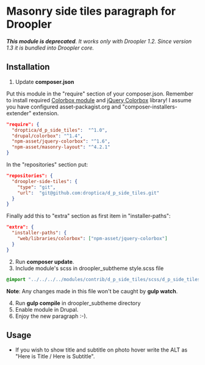 # Masonry side tiles paragraph for Droopler #

***This module is deprecated**. It works only with Droopler 1.2. Since version 1.3 it is bundled into Droopler core.* 

## Installation ##

1. Update **composer.json**

Put this module in the "require" section of your composer.json. Remember to install required [Colorbox module](https://www.drupal.org/project/colorbox) and [jQuery Colorbox](https://github.com/jackmoore/colorbox) library! I assume you have configured asset-packagist.org and "composer-installers-extender" extension.

```json
"require": {
  "droptica/d_p_side_tiles":  "^1.0",
  "drupal/colorbox": "^1.4",
  "npm-asset/jquery-colorbox": "^1.6",
  "npm-asset/masonry-layout": "^4.2.1"
}
```

In the "repositories" section put:

```json
"repositories": {
  "droopler-side-tiles": {
    "type": "git",
    "url":  "git@github.com:droptica/d_p_side_tiles.git"
  }
}
```

Finally add this to "extra" section as first item in "installer-paths":

```json
"extra": {
  "installer-paths": {
    "web/libraries/colorbox": ["npm-asset/jquery-colorbox"]
  }
}
```

2. Run **composer update**.
3. Include module's scss in droopler_subtheme style.scss file

```scss
@import "../../../../modules/contrib/d_p_side_tiles/scss/d_p_side_tiles.scss";
```

**Note**: Any changes made in this file won't be caught by **gulp watch**.

4. Run **gulp compile** in droopler_subtheme directory
5. Enable module in Drupal.
6. Enjoy the new paragraph :-).

## Usage ##

* If you wish to show title and subtitle on photo hover write the ALT as "Here is Title / Here is Subtitle".
